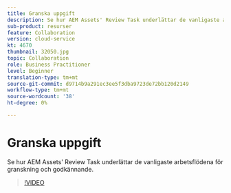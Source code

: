 ```yaml
---
title: Granska uppgift
description: Se hur AEM Assets' Review Task underlättar de vanligaste arbetsflödena för granskning och godkännande.
sub-product: resurser
feature: Collaboration
version: cloud-service
kt: 4670
thumbnail: 32050.jpg
topic: Collaboration
role: Business Practitioner
level: Beginner
translation-type: tm+mt
source-git-commit: d9714b9a291ec3ee5f3dba9723de72bb120d2149
workflow-type: tm+mt
source-wordcount: '38'
ht-degree: 0%

---
```



# Granska uppgift

Se hur AEM Assets&#39; Review Task underlättar de vanligaste arbetsflödena för granskning och godkännande.

>[!VIDEO](https://video.tv.adobe.com/v/32050/?quality=12&learn=on&hidetitle=true)